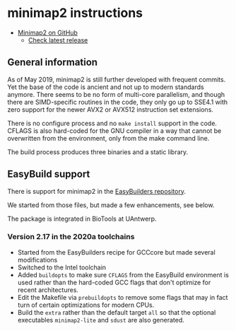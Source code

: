 # minimap2 instructions

  * [Minimap2 on GitHub](https://github.com/lh3/minimap2)
      * [Check latest release](https://github.com/lh3/minimap2/releases)

## General information

As of May 2019, minimap2 is still further developed with frequent commits.
Yet the base of the code is ancient and not up to modern standards anymore.
There seems to be no form of multi-core parallelism, and though there are
SIMD-specific routines in the code, they only go up to SSE4.1 with zero
support for the newer AVX2 or AVX512 instruction set extensions.

There is no configure process and no `make install` support in the code.
CFLAGS is also hard-coded for the GNU compiler in a way that cannot be 
overwritten from the environment, only from the make command line.

The build process produces three binaries and a static library.


## EasyBuild support

There is support for minimap2 in the 
[EasyBuilders repository](https://github.com/easybuilders/easybuild-easyconfigs/tree/develop/easybuild/easyconfigs/m/minimap2).

We started from those files, but made a few enhancements, see below.

The package is integrated in BioTools at UAntwerp.


### Version 2.17 in the 2020a toolchains

  * Started from the EasyBuilders recipe for GCCcore but made several modifications
  * Switched to the Intel toolchain
  * Added `buildopts` to make sure `CFLAGS` from the EasyBuild environment is used
    rather than the hard-coded GCC flags that don't optimize for recent architectures.
  * Edit the Makefile via `prebuildopts` to remove some flags that may in fact turn of
    certain optimizations for modern CPUs.
  * Build the `extra` rather than the default target `all` so that the optional
    executables `minimap2-lite` and `sdust` are also generated.

